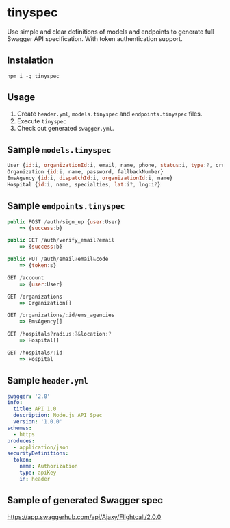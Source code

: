 # tinyspec
Use simple and clear definitions of models and endpoints to generate full Swagger API specification. With token authentication support.

## Instalation
`npm i -g tinyspec`

## Usage
1. Create `header.yml`, `models.tinyspec` and `endpoints.tinyspec` files.
2. Execute `tinyspec`
3. Check out generated `swagger.yml`.

## Sample `models.tinyspec`
```javascript
User {id:i, organizationId:i, email, name, phone, status:i, type:?, createdAt:d}
Organization {id:i, name, password, fallbackNumber}
EmsAgency {id:i, dispatchId:i, organizationId:i, name}
Hospital {id:i, name, specialties, lat:i?, lng:i?}
```

## Sample `endpoints.tinyspec`
```javascript
public POST /auth/sign_up {user:User}
    => {success:b}

public GET /auth/verify_email?email
    => {success:b}

public PUT /auth/email?email&code
    => {token:s}

GET /account
    => {user:User}

GET /organizations
    => Organization[]

GET /organizations/:id/ems_agencies
    => EmsAgency[]

GET /hospitals?radius:?&location:?
    => Hospital[]

GET /hospitals/:id
    => Hospital
```

## Sample `header.yml`
```yaml
swagger: '2.0'
info:
  title: API 1.0
  description: Node.js API Spec
  version: '1.0.0'
schemes:
  - https
produces:
  - application/json
securityDefinitions:
  token:
    name: Authorization
    type: apiKey
    in: header
```

## Sample of generated Swagger spec
https://app.swaggerhub.com/api/Ajaxy/Flightcall/2.0.0
